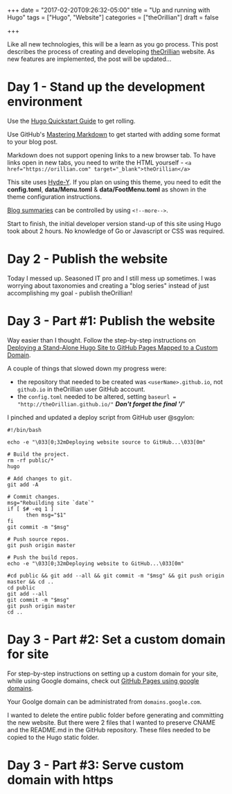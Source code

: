 +++
date = "2017-02-20T09:26:32-05:00"
title = "Up and running with Hugo"
tags = ["Hugo", "Website"]
categories = ["theOrillian"]
draft = false

+++

Like all new technologies, this will be a learn as you go process. This post describes the process of creating and developing <a href="https://orillian.com" target="_blank">theOrillian</a> website. As new features are implemented, the post will be updated...

<!--more-->

Day 1 - Stand up the development environment
=====

Use the <a href="https://gohugo.io/overview/quickstart/" target="_blank">Hugo Quickstart Guide</a> to get rolling.

Use GitHub's <a href="https://guides.github.com/features/mastering-markdown" target="_blank">Mastering Markdown</a> to get started with adding some format to your blog post.

Markdown does not support opening links to a new browser tab. To have links open in new tabs, you need to write the HTML yourself - `<a href="https://orillian.com" target="_blank">theOrillian</a>`

This site uses [Hyde-Y](https://github.com/enten/hyde-y). If you plan on using this theme, you need to edit the **config.toml**, **data/Menu.toml** & **data/FootMenu.toml** as shown in the theme configuration instructions.

[Blog summaries](https://gohugo.io/content/summaries/) can be controlled by using `<!--more-->`.

Start to finish, the initial developer version stand-up of this site using Hugo took about 2 hours. No knowledge of Go or Javascript or CSS was required.

Day 2 - Publish the website
=====

Today I messed up. Seasoned IT pro and I still mess up sometimes. I was worrying about taxonomies and creating a "blog series" instead of just accomplishing my goal - publish theOrillian!

Day 3 - Part #1: Publish the website
=====

Way easier than I thought. Follow the step-by-step instructions on <a href="http://whipperstacker.com/2015/11/27/deploying-a-stand-alone-hugo-site-to-github-pages-mapped-to-a-custom-domain/" target="_blank">Deploying a Stand-Alone Hugo Site to GitHub Pages Mapped to a Custom Domain</a>.

A couple of things that slowed down my progress were:
* the repository that needed to be created was `<userName>.github.io`, not `github.io` in theOrillian user GitHub account.
* the `config.toml` needed to be altered, setting `baseurl = "http://theOrillian.github.io/"` ***Don't forget the final '/'***

I pinched and updated a deploy script from GitHub user @sgylon:

```shell
#!/bin/bash

echo -e "\033[0;32mDeploying website source to GitHub...\033[0m"

# Build the project.
rm -rf public/*
hugo

# Add changes to git.
git add -A

# Commit changes.
msg="Rebuilding site `date`"
if [ $# -eq 1 ]
      then msg="$1"
fi
git commit -m "$msg"

# Push source repos.
git push origin master

# Push the build repos.
echo -e "\033[0;32mDeploying website to GitHub...\033[0m"

#cd public && git add --all && git commit -m "$msg" && git push origin master && cd ..
cd public
git add --all
git commit -m "$msg"
git push origin master
cd ..
```

Day 3 - Part #2: Set a custom domain for site
=====

For step-by-step instructions on setting up a custom domain for your site, while using Google domains, check out <a href="http://www.curtismlarson.com/blog/2015/04/12/github-pages-google-domains/" target="_blank">GitHub Pages using google domains</a>.

Your Goolge domain can be administrated from `domains.google.com`.

I wanted to delete the entire public folder before generating and committing the new website. But there were 2 files that I wanted to preserve CNAME and the README.md in the GitHub repository. These files needed to be copied to the Hugo static folder.

Day 3 - Part #3: Serve custom domain with https
=====
